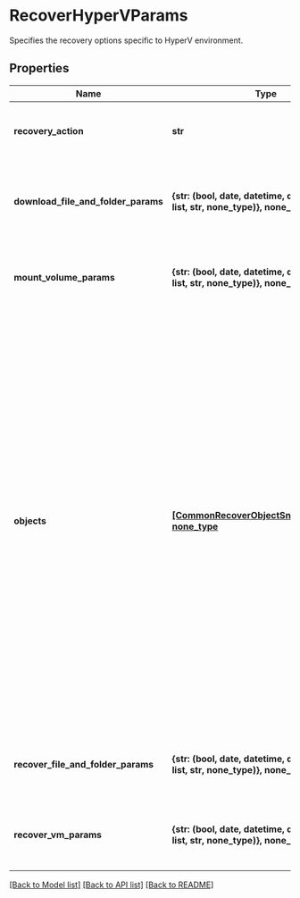 # RecoverHyperVParams

Specifies the recovery options specific to HyperV environment.

## Properties
Name | Type | Description | Notes
------------ | ------------- | ------------- | -------------
**recovery_action** | **str** | Specifies the type of recovery action to be performed. | 
**download_file_and_folder_params** | **{str: (bool, date, datetime, dict, float, int, list, str, none_type)}, none_type** | Specifies the parameters to download files and folders. | [optional] 
**mount_volume_params** | **{str: (bool, date, datetime, dict, float, int, list, str, none_type)}, none_type** | Specifies the parameters to mount HyperV Volumes. | [optional] 
**objects** | [**[CommonRecoverObjectSnapshotParams], none_type**](CommonRecoverObjectSnapshotParams.md) | Specifies the list of recover Object parameters. This property is mandatory for all recovery action types except recover vms. While recovering VMs, a user can specify snapshots of VM&#39;s or a Protection Group Run details to recover all the VM&#39;s that are backed up by that Run. For recovering files, specifies the object contains the file to recover. | [optional] 
**recover_file_and_folder_params** | **{str: (bool, date, datetime, dict, float, int, list, str, none_type)}, none_type** | Specifies the parameters to recover files and folders. | [optional] 
**recover_vm_params** | **{str: (bool, date, datetime, dict, float, int, list, str, none_type)}, none_type** | Specifies the parameters to recover HyperV VM. | [optional] 

[[Back to Model list]](../README.md#documentation-for-models) [[Back to API list]](../README.md#documentation-for-api-endpoints) [[Back to README]](../README.md)


